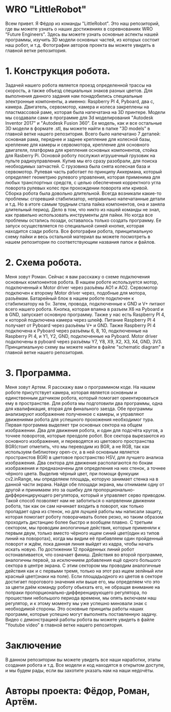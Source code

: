 # WRO "LittleRobot"
Всем привет. Я Фёдор из команды "LittleRobot". Это наш репозиторий, где вы можете узнать о наших достижениях в соревнованиях WRO "Future Engineers". Здесь вы можете узнать основные аспекты нашей программы, изучить 3D модели основных частей, из которых состоит наш робот, и т.д. Фотографии авторов проекта вы можете увидеть в главной ветке репозитория.
# 1. Конструкция робота.
Задачей нашего робота является проезд определенной трассы на скорость, а также объезд специальных знаков разных цветов. Для выполнения данного задания нам понадобились специальные электронные компоненты, а именно: Raspberry PI 4, Pyboard, два с, камера. Двигатель, сервомотор, камера и колеса закреплены на пластмассовой раме, которая была напечатана на 3D принтере. Модели мы создавали сами в программе для 3d моделирования "Autodesk Inventor 2017" и "Autodesk Fusion 360". Ее модель, как и все остальные 3D модели в формате .stl, вы можете найти в папке "3D models" в главной ветке нашего репозитория. Всего было напечатано 7 деталей: основная рама, переднее и заднее крепление для колесной базы, крепление для камеры и сервомотора, крепление для основного двигателя, платформа для крепления основных компонентов, стойка для Rasberry Pi. Основой роботу послужил игрушечный грузовик на пульте радиоуправления. Купив мы его сразу разобрали, для поиска необходимых запчастей. С грузовика была снята колесная база и сервомотор. Рулевая часть работает по принципу Аккермана, который определяет геометрию рулевого управления, которая применима для любых транспортных средств, с целью обеспечения корректного угла поворота рулевых колес при прохождении поворота или кривой. Сборка робота была довольно длительной. Всегда возникали какие-то проблемы: сгоревший стабилизатор, неправильно напечатанные детали и т.д. Но в итоге самым трудным стала пайка компонентов, она и заняла длительный период. Дело в том, что никто из нашей команды не знал, как правильно использовать инструменты для пайки. Но когда все проблемы остались позади, оставалось только создать программу. Ее запуск осуществляется по специальной синей кнопке, которая находится сзади робота. Все фотографии робота, принципиальную схему пайки и весь остальной материал вы можете посмотреть в нашем репозитории по соответствующим названия папок и файлов.
# 2. Схема робота.
Меня зовут Роман. Сейчас я вам расскажу о схеме подключения основных компонентов робота. В нашем роботе используется мотор, подключенный к Motor driver через разъёмы AO1 и AO2. Сервомотор подключен к второму Motor driver через, подобные для мотора, разъёмам. Батарейный блок в нашем роботе подключен к стабилизатору на 5v. Затем, провода, подключенные к GND и V+ питают всего нашего робота. Кнопка, которая впаяна в разъем X6 на Pyboard и в GND, запускает основную программу. Также у нас есть Raspberry PI 4, к которой подключена камера через шлейф. Питание Raspberry PI 4 получает от Pyboard через разъёмы V+ и GND. Также Raspberry PI 4 подключена к Pyboard через разъёмы 6, 8, 10, подключенные на Raspberry PI 4, и Y1, Y2, GND, подключенные на Pyboard. Motor driver подключены в pyboard через разъёмы Y7, Y8, X9, X2, X3, X4, GND, 3V3. Принципиальную схему вы можете найти в файле "schematic diagram" в главной ветке нашего репозитория.
# 3. Программа.
Меня зовут Артем. Я расскажу вам о программном коде. На нашем роботе присутствует камера, которая является основным и единственным датчиком робота, который помогает ориентироваться 
ему в пространстве.
Для робота мы подготовили два программы, одна для квалификация, вторая для финального заезда. Обе программы анализируют
изображение полученное с камеры, и управляют движениями робота для успешного прохожения необходимог тура.
Первая программа выделяет три основных сектора на общем изображении. Два для движения робота, и один для подсчёта кругов, 
а точнее поворотов, которые преодоле робот. Все сектора вырезаются из основного изображения, и переводятся из цветового
пространства BGR(стоит отметить, что мы переводим из BGR, а не RGB, так как используем библиотеку open-cv, а в ней основным
является пространстов BGR) в цветовое пространство HSV, для лучшего анализа изображения. Два сектора для движения располагаются
по бокам изображения и предназначены для определения на них стенок, а точнее чёрного цвета. Выделив чёрный цвет, при 
помощи функуции cv2.inRange, мы определяем площадь, которую занимает стенка на в данной части экрана. Найдя обе площади экрана,
мы отнимаем одну от другой и принимаем это за ошибку для пропорционально-дифференцирующего регулятора, который и управляет серво
приводом. Такой способ позволяет нам не заботиться о напрвлении движении робота, так как он сам начинает входить в поворот, как
только пропадает одна из стенок, но для лцчшей работы мы написали защиту, которая помогает роботу поворачивать более резко, но
таким образом проходить дистанцию более быстро и вообщем плавно. С третьим сектором, мы проводим анологичные действия, которые
применяли к первым двум, только вместо чёрного ищем синий цвет(один из типов линий на поворотах), когда мы видим её прибавляем 
один пройденный поворот и ждём, пока данная линия выйдет из кадра, чтобы начать искать новую. По достижении 12 пройденных линий
робот остонавливается, что означает финиш.
Действия во второй программе, аналогичны первой, за исключнием добавления ещё одного большого сектора в центре экрана. С этим 
сектором мы проводим аналогичные действия как и с первыми тремя, только на этот раз ищем зелйный или красный цвет(знаки на поле). 
Если площадьодного из цветов в секторе достигает порогового значения или выше его, мы определяем что это за цвети даём команду
роботу обьехать его, не обращая внимание на попраки пропорционально-дифференцирующего регулятора, по прошествии небольшого
периода времени, мы опять включаем наш регулятор, и к этому моменту мы уже успешно миновали знак с необходимой стороны.
Это основные принципы работы наших программ, которые успешно могут выполнять поставленную задачу. Видео с демонстрацией работы робота вы можете увидеть в файле "Youtube video" в главной ветке нашего репозитория. 
# Заключение
В данном репозитории вы можете увидеть все наши наработки, этапы создания робота и т.д. Все модели и код находятся в открытом доступе, и мы будем рады, если вы захотите указать нам на наши недочёты.
# Авторы проекта: Фёдор, Роман, Артём.
